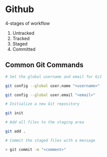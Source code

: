 # Github

4-stages of workflow

1. Untracked
2. Tracked
3. Staged
4. Committed

## Common Git Commands

```bash
# Set the global username and email for Git

git config --global user.name "<username>"

git config --global user.email "<email>"
```

```bash
# Initialize a new Git repository

git init
```

```bash
# Add all files to the staging area

git add .
```

```bash
# Commit the staged files with a message

> git commit -m "<comment>"
```
